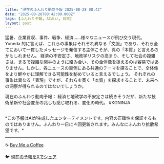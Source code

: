 ```yaml
---
title: "現在のふんわり動向予報 2025-08-28 00:42"
date: "2025-08-28T00:42:09.000Z"
tags: [ふんわり予報, AI占い, 日常]
layout: post
---
```


猛暑、企業買収、事件、戦争、経済……様々なニュースが飛び交う現代。  Yoneda 的に言えば、これらの事象はそれぞれ異なる「文脈」であり、それら全てにおいて一貫したメッセージを発信する主体こそが、真の「本質」と言えるのかもしれません。  経済の不安定さ、地政学リスクの高まり、そして社会の複雑さは、まるで複雑な関手のように絡み合い、その全体像を捉えるのは容易ではありません。しかし、各ニュースの裏側にある共通のテーマを探ることで、全体像をより鮮やかに理解できる可能性を秘めていると言えるでしょう。  それぞれの事象は異なる「表現」ですが、それらを貫く「本質」を探求することで、未来への洞察が得られるのではないでしょうか。


現在のふんわり動向予報：
経済と地政学の不安定さは続きそうだが、新たな技術革新や社会変革の兆しも感じ取れる、変化の時代。 #KGNINJA

<br>
*この予報はAIが生成したエンターテイメントです。内容の正確性を保証するものではありません。ふんわり一日に４回更新されます。みんなにふんわり拡散希望です。*

---
☕️ [Buy Me a Coffee](https://www.buymeacoffee.com/kgninja)

🐦 [現在の予報をXでシェア](https://twitter.com/intent/tweet?text=%E7%8F%BE%E5%9C%A8%E3%81%AE%E3%81%B5%E3%82%93%E3%82%8F%E3%82%8A%E4%BA%88%E5%A0%B1%3A%20%E3%80%8C%E7%8C%9B%E6%9A%91%E3%80%81%E4%BC%81%E6%A5%AD%E8%B2%B7%E5%8F%8E%E3%80%81%E4%BA%8B%E4%BB%B6%E3%80%81%E6%88%A6%E4%BA%89%E3%80%81%E7%B5%8C%E6%B8%88%E2%80%A6%E2%80%A6%E6%A7%98%E3%80%85%E3%81%AA%E3%83%8B%E3%83%A5%E3%83%BC%E3%82%B9%E3%81%8C%E9%A3%9B%E3%81%B3%E4%BA%A4%E3%81%86%E7%8F%BE%E4%BB%A3%E3%80%82%E3%80%8D%23KGNINJA%20%E7%B6%9A%E3%81%8D%E3%81%AF%E3%83%96%E3%83%AD%E3%82%B0%E3%81%A7%EF%BC%81%F0%9F%91%87&url=https%3A%2F%2Fkg-ninja.github.io%2FFunwariyoso%2F)
